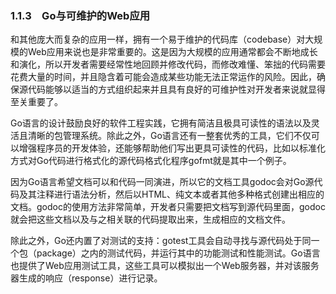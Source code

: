 ### 1.1.3　Go与可维护的Web应用

和其他庞大而复杂的应用一样，拥有一个易于维护的代码库（codebase）对大规模的Web应用来说也是非常重要的。这是因为大规模的应用通常都会不断地成长和演化，所以开发者需要经常性地回顾并修改代码，而修改难懂、笨拙的代码需要花费大量的时间，并且隐含着可能会造成某些功能无法正常运作的风险。因此，确保源代码能够以适当的方式组织起来并且具有良好的可维护性对开发者来说就显得至关重要了。

Go语言的设计鼓励良好的软件工程实践，它拥有简洁且极具可读性的语法以及灵活且清晰的包管理系统。除此之外，Go语言还有一整套优秀的工具，它们不仅可以增强程序员的开发体验，还能够帮助他们写出更具可读性的代码，比如以标准化方式对Go代码进行格式化的源代码格式化程序gofmt就是其中一个例子。

因为Go语言希望文档可以和代码一同演进，所以它的文档工具godoc会对Go源代码及其注释进行语法分析，然后以HTML、纯文本或者其他多种格式创建出相应的文档。godoc的使用方法非常简单，开发者只需要把文档写到源代码里面，godoc就会把这些文档以及与之相关联的代码提取出来，生成相应的文档文件。

除此之外，Go还内置了对测试的支持：gotest工具会自动寻找与源代码处于同一个包（package）之内的测试代码，并运行其中的功能测试和性能测试。Go语言也提供了Web应用测试工具，这些工具可以模拟出一个Web服务器，并对该服务器生成的响应（response）进行记录。

